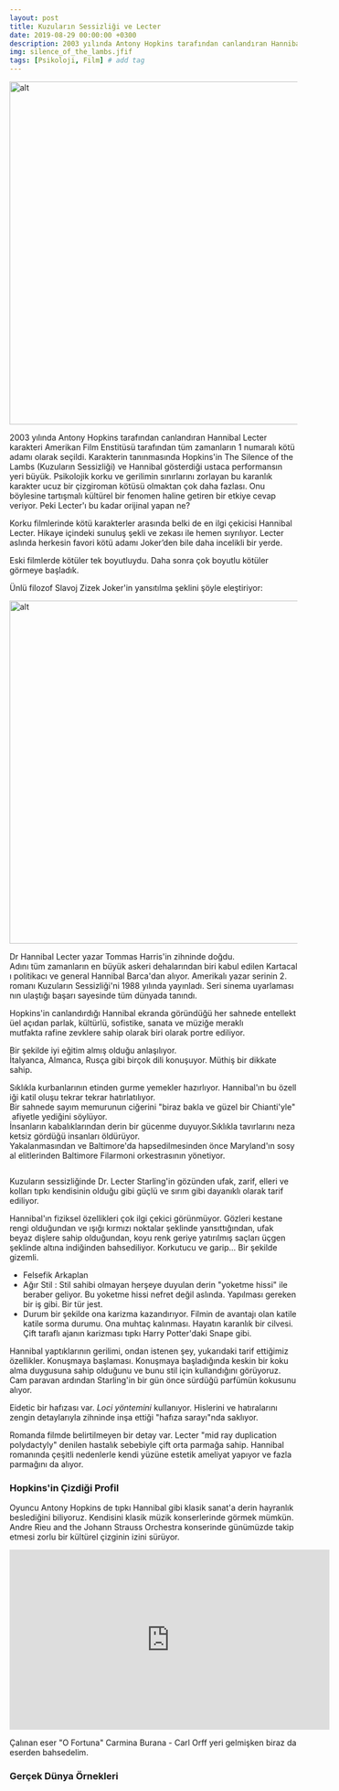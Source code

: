 ```yaml
---
layout: post
title: Kuzuların Sessizliği ve Lecter
date: 2019-08-29 00:00:00 +0300
description: 2003 yılında Antony Hopkins tarafından canlandıran Hannibal Lecter karakteri Amerikan Film Enstitüsü tarafından tüm zamanların 1 numaralı kötü adamı olarak seçildi.
img: silence_of_the_lambs.jfif
tags: [Psikoloji, Film] # add tag
---
```


<img src="https://dotplix.github.io/assets/img/silence_of_the_lambs.jfif"  width="600" alt="alt">

2003 yılında Antony Hopkins tarafından canlandıran Hannibal Lecter karakteri Amerikan Film Enstitüsü tarafından tüm zamanların 1 numaralı kötü adamı olarak seçildi. Karakterin tanınmasında Hopkins'in The Silence of the Lambs (Kuzuların Sessizliği) ve Hannibal gösterdiği ustaca performansın yeri büyük. Psikolojik korku ve gerilimin sınırlarını zorlayan bu karanlık karakter ucuz bir çizgiroman kötüsü olmaktan çok daha fazlası. Onu böylesine tartışmalı kültürel bir fenomen haline getiren bir etkiye cevap veriyor. Peki Lecter'ı bu kadar orijinal yapan ne?

Korku filmlerinde kötü karakterler arasında belki de en ilgi çekicisi Hannibal Lecter. Hikaye içindeki sunuluş şekli ve zekası ile hemen sıyrılıyor. Lecter aslında herkesin favori kötü adamı Joker’den bile daha incelikli bir yerde.

Eski filmlerde kötüler tek boyutluydu. Daha sonra çok boyutlu kötüler görmeye başladık.

Ünlü filozof Slavoj Zizek Joker'in yansıtılma şeklini şöyle eleştiriyor:


<img src="https://dotplix.github.io/assets/img/lecter.png"  width="600" alt="alt">


Dr Hannibal Lecter yazar Tommas Harris'in zihninde doğdu. Adını tüm zamanların en büyük askeri dehalarından biri kabul edilen Kartacalı politikacı ve general Hannibal Barca'dan alıyor. 
Amerikalı yazar serinin 2. romanı Kuzuların Sessizliği'ni 1988 yılında yayınladı. Seri sinema uyarlamasının ulaştığı başarı sayesinde tüm dünyada tanındı.


Hopkins'in canlandırdığı Hannibal ekranda göründüğü her sahnede entellektüel açıdan parlak, kültürlü, sofistike, sanata ve müziğe meraklı mutfakta rafine zevklere sahip olarak biri olarak portre ediliyor. 


Bir şekilde iyi eğitim almış olduğu anlaşılıyor. İtalyanca, Almanca, Rusça gibi birçok dili konuşuyor. Müthiş bir dikkate sahip.


Sıklıkla kurbanlarının etinden gurme yemekler hazırlıyor. Hannibal'ın bu özelliği katil oluşu tekrar tekrar hatırlatılıyor. Bir sahnede sayım memurunun ciğerini "biraz bakla ve güzel bir Chianti'yle" afiyetle yediğini söylüyor. İnsanların kabalıklarından derin bir gücenme duyuyor.Sıklıkla tavırlarını nezaketsiz gördüğü insanları öldürüyor. Yakalanmasından ve Baltimore'da hapsedilmesinden önce Maryland'ın sosyal elitlerinden Baltimore Filarmoni orkestrasının yönetiyor.



<img src="https://dotplix.github.io/assets/img/clarice_starling.jpg" alt="">


Kuzuların sessizliğinde Dr. Lecter Starling'in gözünden ufak, zarif, elleri ve kolları tıpkı kendisinin olduğu gibi güçlü ve sırım gibi dayanıklı olarak tarif ediliyor.


Hannibal'ın fiziksel özellikleri çok ilgi çekici görünmüyor. Gözleri kestane rengi olduğundan ve ışığı kırmızı noktalar şeklinde yansıttığından, ufak beyaz dişlere sahip olduğundan, koyu renk geriye yatırılmış saçları üçgen şeklinde altına indiğinden bahsediliyor. Korkutucu ve garip... Bir şekilde gizemli.


<ul><li>Felsefik Arkaplan</li><li>Ağır Stil : Stil sahibi olmayan herşeye duyulan derin "yoketme hissi" ile beraber geliyor. Bu yoketme hissi nefret değil aslında. Yapılması gereken bir iş gibi. Bir tür jest.</li> <li>Durum bir şekilde ona karizma kazandırıyor. Filmin de avantajı olan katile katile sorma durumu. Ona muhtaç kalınması. Hayatın karanlık bir cilvesi. Çift taraflı ajanın karizması tıpkı Harry Potter'daki Snape gibi.</li></ul>


Hannibal yaptıklarının gerilimi, ondan istenen şey, yukarıdaki tarif ettiğimiz özellikler. Konuşmaya başlaması. Konuşmaya başladığında keskin bir koku alma duygusuna sahip olduğunu ve bunu stil için kullandığını görüyoruz. Cam paravan ardından Starling'in bir gün önce sürdüğü parfümün kokusunu alıyor.


Eidetic bir hafızası var. <em>Loci yöntemini</em> kullanıyor. Hislerini ve hatıralarını zengin detaylarıyla zihninde inşa ettiği "hafıza sarayı"nda saklıyor.


Romanda filmde belirtilmeyen bir detay var. Lecter "mid ray duplication polydactyly" denilen hastalık sebebiyle çift orta parmağa sahip. Hannibal romanında çeşitli nedenlerle kendi yüzüne estetik ameliyat yapıyor ve fazla parmağını da alıyor.


### Hopkins'in Çizdiği Profil

Oyuncu Antony Hopkins de tıpkı Hannibal gibi klasik sanat'a derin hayranlık beslediğini biliyoruz. Kendisini klasik müzik konserlerinde görmek mümkün. Andre Rieu and the Johann Strauss Orchestra konserinde günümüzde takip etmesi zorlu bir kültürel çizginin izini sürüyor.

<iframe width="560" height="315" src="https://www.youtube.com/embed/EJC-_j3SnXk" frameborder="0" allow="accelerometer; autoplay; encrypted-media; gyroscope; picture-in-picture" allowfullscreen></iframe>

Çalınan eser "O Fortuna"  Carmina Burana - Carl Orff yeri gelmişken biraz da eserden bahsedelim.


### Gerçek Dünya Örnekleri
